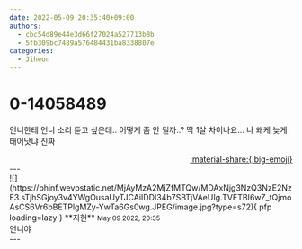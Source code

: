 ```yaml
---
date: 2022-05-09 20:35:40+09:00
authors:
  - cbc54d89e44e3d66f27024a527713b8b
  - 5fb309bc7489a576484431ba8338807e
categories:
  - Jiheon
---
```


# 0-14058489

<div class="post-container" markdown="1">
<div class="content-container md-sidebar__scrollwrap" markdown="1">

언니한테 언니 소리 듣고 싶은데.. 어떻게 좀 안 될까..? 딱 1살 차이나요... 나 왜케 늦게 태어낫냐 진짜

</div>
</div>

<div style="text-align: right;" markdown="1">
<a href="https://weverse.io/fromis9/fanpost/0-14058489" style="text-align: right;">:material-share:{.big-emoji}</a>
</div>
---

<div class="comments-container md-sidebar__scrollwrap" markdown="1">
<div class="comment" markdown="1">
<div class='id-container' markdown="1">
![](https://phinf.wevpstatic.net/MjAyMzA2MjZfMTQw/MDAxNjg3NzQ3NzE2NzE3.sTjhSGjoy3v4YWgOusaUyTJCAiIDDI34b7SBTjVAeUIg.TVETBI6wZ_tQjmoAsCS6Vr6bBETPlgMZy-YwTa6Gs0wg.JPEG/image.jpg?type=s72){ pfp loading=lazy }
**<span class="artist">지헌</span>** <small>May 09 2022, 20:35</small><br>
</div>
<div class='comment-body' markdown="1">
언니야
</div>
</div>
</div>
---
